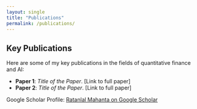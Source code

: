 ```yaml
---
layout: single
title: "Publications"
permalink: /publications/
---
```


## Key Publications

Here are some of my key publications in the fields of quantitative finance and AI:

- **Paper 1**: *Title of the Paper*. [Link to full paper]
- **Paper 2**: *Title of the Paper*. [Link to full paper]

Google Scholar Profile: [Ratanlal Mahanta on Google Scholar](https://scholar.google.com/citations?user=SpE58EQAAAAJ&hl=en)
